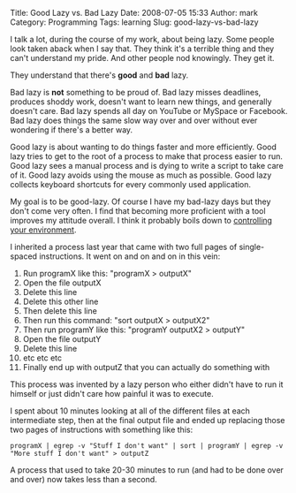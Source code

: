 Title: Good Lazy vs. Bad Lazy
Date: 2008-07-05 15:33
Author: mark
Category: Programming
Tags: learning
Slug: good-lazy-vs-bad-lazy

I talk a lot, during the course of my work, about being lazy. Some
people look taken aback when I say that. They think it's a terrible
thing and they can't understand my pride. And other people nod
knowingly. They get it.

They understand that there's **good** and **bad** lazy.

Bad lazy is **not** something to be proud of. Bad lazy misses deadlines,
produces shoddy work, doesn't want to learn new things, and generally
doesn't care. Bad lazy spends all day on YouTube or MySpace or Facebook.
Bad lazy does things the same slow way over and over without ever
wondering if there's a better way.

Good lazy is about wanting to do things faster and more efficiently.
Good lazy tries to get to the root of a process to make that process
easier to run. Good lazy sees a manual process and is dying to write a
script to take care of it. Good lazy avoids using the mouse as much as
possible. Good lazy collects keyboard shortcuts for every commonly used
application.


My goal is to be good-lazy. Of course I have my bad-lazy days but they
don't come very often. I find that becoming more proficient with a tool
improves my attitude overall. I think it probably boils down to
[controlling your environment](https://www.joelonsoftware.com/uibook/fog0000000249.html).

I inherited a process last year that came with two full pages of
single-spaced instructions. It went on and on and on in this vein:

1.  Run programX like this: "programX \> outputX"
2.  Open the file outputX
3.  Delete this line
4.  Delete this other line
5.  Then delete this line
6.  Then run this command: "sort outputX \> outputX2"
7.  Then run programY like this: "programY outputX2 \> outputY"
8.  Open the file outputY
9.  Delete this line
10. etc etc etc
11. Finally end up with outputZ that you can actually do something with

This process was invented by a lazy person who either didn't have to run
it himself or just didn't care how painful it was to execute.

I spent about 10 minutes looking at all of the different files at each
intermediate step, then at the final output file and ended up replacing
those two pages of instructions with something like this:

```
programX | egrep -v "Stuff I don't want" | sort | programY | egrep -v "More stuff I don't want" > outputZ
```

A process that used to take 20-30 minutes to run (and had to be done
over and over) now takes less than a second.